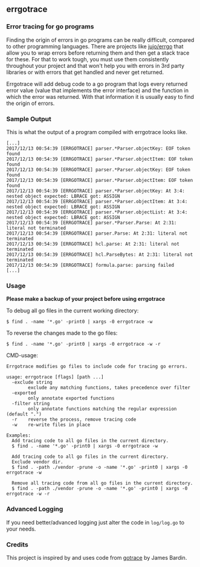 ## errgotrace

### Error tracing for go programs

Finding the origin of errors in go programs can be really difficult, compared to other programming languages.
There are projects like [jujo/errgo](https://github.com/juju/errgo) that allow you to wrap errors before returning
them and then get a stack trace for these. For that to work tough, you must use them consistently throughout your project
and that won't help you with errors in 3rd party libraries or with errors that get handled and never get returned.

Errgotrace will add debug code to a go program that logs every returned error value (value that implements the error interface)
and the function in which the error was returned. With that information it is usually easy to find the origin of errors.

### Sample Output

This is what the output of a program compiled with errgotrace looks like.

    [...]
    2017/12/13 00:54:39 [ERRGOTRACE] parser.*Parser.objectKey: EOF token found
    2017/12/13 00:54:39 [ERRGOTRACE] parser.*Parser.objectItem: EOF token found
    2017/12/13 00:54:39 [ERRGOTRACE] parser.*Parser.objectKey: EOF token found
    2017/12/13 00:54:39 [ERRGOTRACE] parser.*Parser.objectItem: EOF token found
    2017/12/13 00:54:39 [ERRGOTRACE] parser.*Parser.objectKey: At 3:4: nested object expected: LBRACE got: ASSIGN
    2017/12/13 00:54:39 [ERRGOTRACE] parser.*Parser.objectItem: At 3:4: nested object expected: LBRACE got: ASSIGN
    2017/12/13 00:54:39 [ERRGOTRACE] parser.*Parser.objectList: At 3:4: nested object expected: LBRACE got: ASSIGN
    2017/12/13 00:54:39 [ERRGOTRACE] parser.*Parser.Parse: At 2:31: literal not terminated
    2017/12/13 00:54:39 [ERRGOTRACE] parser.Parse: At 2:31: literal not terminated
    2017/12/13 00:54:39 [ERRGOTRACE] hcl.parse: At 2:31: literal not terminated
    2017/12/13 00:54:39 [ERRGOTRACE] hcl.ParseBytes: At 2:31: literal not terminated
    2017/12/13 00:54:39 [ERRGOTRACE] formula.parse: parsing failed
    [...]

### Usage

**Please make a backup of your project before using errgotrace**

To debug all go files in the current working directory:

    $ find . -name '*.go' -print0 | xargs -0 errgotrace -w

To reverse the changes made to the go files:

    $ find . -name '*.go' -print0 | xargs -0 errgotrace -w -r

CMD-usage:

    Errgotrace modifies go files to include code for tracing go errors.

    usage: errgotrace [flags] [path ...]
      -exclude string
            exclude any matching functions, takes precedence over filter
      -exported
            only annotate exported functions
      -filter string
            only annotate functions matching the regular expression (default ".")
      -r	reverse the process, remove tracing code
      -w	re-write files in place

    Examples:
      Add tracing code to all go files in the current directory.
      $ find . -name '*.go' -print0 | xargs -0 errgotrace -w

      Add tracing code to all go files in the current directory.
      Exclude vendor dir.
      $ find . -path ./vendor -prune -o -name '*.go' -print0 | xargs -0 errgotrace -w

      Remove all tracing code from all go files in the current directory.
      $ find . -path ./vendor -prune -o -name '*.go' -print0 | xargs -0 errgotrace -w -r

### Advanced Logging

If you need better/advanced logging just alter the code in `log/log.go` to your needs.

### Credits

This project is inspired by and uses code from [gotrace](https://github.com/jbardin/gotrace) by James Bardin.
